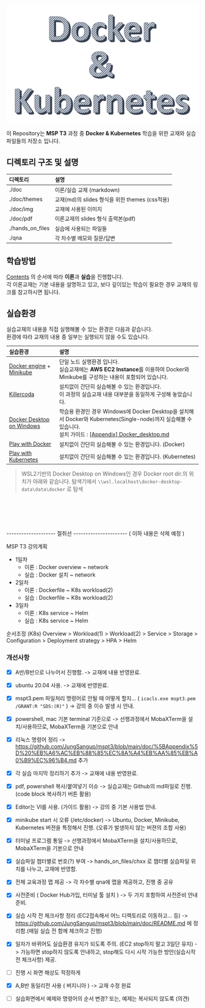 
![](doc/img/banner.png)

이 Repository는 **MSP T3** 과정 중 **Docker & Kubernetes** 학습을 위한 교재와 실습파일들의 저장소 입니다.  



## 디렉토리 구조 및 설명

| 디렉토리             | 설명                                   |
|:---------------- |:------------------------------------ |
| ./doc            | 이론/실습 교재 (markdown)                  |
| ./doc/themes     | 교재(md)의 slides 형식을 위한 themes (css적용) |
| ./doc/img        | 교재에 사용된 이미지                          |
| ./doc/pdf        | 이론교재의 slides 형식 출력본(pdf)             |
| ./hands_on_files | 실습에 사용되는 파일들                         |
| ./qna            | 각 차수별 메모와 질문/답변                      |


## 학습방법
[Contents](https://github.com/JungSangup/mspt3/tree/main/doc#contents) 의 순서에 따라 **이론**과 **실습**을 진행합니다.  
각 이론교재는 기본 내용을 설명하고 있고, 보다 깊이있는 학습이 필요한 경우 교재의 링크를 참고하시면 됩니다.  


## 실습환경
실습교재의 내용을 직접 실행해볼 수 있는 환경은 다음과 같습니다.  
환경에 따라 교재의 내용 중 일부는 실행되지 않을 수도 있습니다. 

| 실습환경 | 설명 |
| :--- | :--- |
| [Docker engine](https://docs.docker.com/engine/install/) + [Minikube](https://minikube.sigs.k8s.io/) | 단일 노드 실행환경 입니다.<br>실습교재에는 **AWS EC2 Instance**를 이용하여 Docker와 Minikube를 구성하는 내용이 포함되어 있습니다. |
| [Killercoda](https://killercoda.com/brian) | 설치없이 간단히 실습해볼 수 있는 환경입니다.<br>이 과정의 실습교재 내용 대부분을 동일하게 구성해 놓았습니다. |
| [Docker Desktop on Windows](https://docs.docker.com/desktop/install/windows-install/) | 학습용 환경인 경우 Windows에 Docker Desktop을 설치해서 Docker와 Kubernetes(Single-node)까지 실습해볼 수 있습니다.<br>설치 가이드 : [[Appendix] Docker_desktop.md](./doc/%5BAppendix%5D%20_Docker_desktop.md) |
| [Play with Docker](https://labs.play-with-docker.com/) | 설치없이 간단히 실습해볼 수 있는 환경입니다. (Docker) |
| [Play with Kubernetes](https://labs.play-with-k8s.com/) | 설치없이 간단히 실습해볼 수 있는 환경입니다. (Kubernetes) |  

> WSL2기반의 Docker Desktop on Windows인 경우 Docker root dir.의 위치가 아래와 같습니다.
> 탐색기에서 `\\wsl.localhost\docker-desktop-data\data\docker` 로 탐색  

<br><br><br><br>

-------------------- 절취선 ----------------------  ( 이하 내용은 삭제 예정 )

MSP T3 강의계획

- 1일차
  - 이론 : Docker overview ~ network
  - 실습 : Docker 설치 ~ network
- 2일차
  - 이론 : Dockerfile ~ K8s workload(2)
  - 실습 : Dockerfile ~ K8s workload(2)
- 3일차
  - 이론 : K8s service ~ Helm
  - 실습 : K8s service ~ Helm

순서조정 (K8s)
Overview > Workload(1) > Workload(2) > Service > Storage > Configuration > Deployment strategy > HPA > Helm

### 개선사항

- [x] A반/B반으로 나누어서 진행함. -> 교재에 내용 반영완료.

- [x] ubuntu 20.04 사용. -> 교재에 반영완료.

- [x] mspt3.pem 파일처리 명령어로 안될 때 어떻게 할지... ( `icacls.exe mspt3.pem /GRANT:R "SDS:(R)"` )  -> 강의 중 이슈 발생 시 안내.

- [x] powershell, mac 기본 terminal 기준으로  -> 선행과정에서 MobaXTerm을 설치/사용하므로, MobaXTerm을 기본으로 안내

- [x] 리눅스 명령어 정리 -> https://github.com/JungSangup/mspt3/blob/main/doc/%5BAppendix%5D%20%EB%A6%AC%EB%88%85%EC%8A%A4%EB%AA%85%EB%A0%B9%EC%96%B4.md 추가

- [x] 각 실습 마지막 정리하기 추가 -> 교재에 내용 반영완료.

- [x] pdf, powershell 복사/붙여넣기 이슈 -> 실습교재는 Github의 md파일로 진행. (code block 복사하기 버튼 활용)  

- [x] Editor는 VI를 사용. (가이드 활용) -> 강의 중 기본 사용법 안내. 

- [x] minikube start 시 오류 (/etc/docker)  -> Ubuntu, Docker, Minikube, Kubernetes 버젼을 특정해서 진행. (오류가 발생하지 않는 버젼의 조합 사용)

- [x] 터미널 프로그램 통일  -> 선행과정에서 MobaXTerm을 설치/사용하므로, MobaXTerm을 기본으로 안내

- [x] 실습파일 챕터별로 번호(?) 부여  -> hands_on_files/chxx 로 챕터별 실습파일 위치를 나누고, 교재에 반영함.

- [x] 전체 교육과정 맵 제공  -> 각 차수별 qna에 맵을 제공하고, 진행 중 공유

- [x] 사전준비 ( Docker Hub가입, 터미널 툴 설치 )   -> 두 가지 포함하여 사전준비 안내 준비.

- [x] 실습 시작 전 체크사항 정리 (EC2접속해서 어느 디렉토리로 이동하고... 등) -> https://github.com/JungSangup/mspt3/blob/main/doc/README.md 에 정리함.(매일 실습 전 함께 체크하고 진행)  

- [x] 일자가 바뀌어도 실습환경 유지가 되도록 주의. (EC2 stop하지 말고 3일단 유지) -> 가능하면 stop하지 않도록 안내하고, stop해도 다시 시작 가능한 방안(실습시작 전 체크사항) 제공. 

- [ ] 진행 시 화면 해상도 적정하게 

- [x] A,B반 동일리전 사용 ( 버지니아 ) -> 교재 수정 완료

- [ ] 실습화면에서 예제와 명령어의 순서 변경? 또는, 예제는 복사되지 않도록 (의견)
